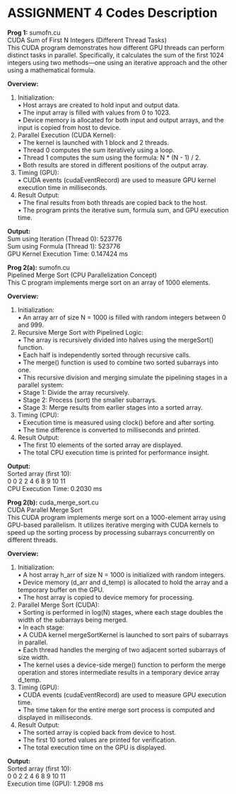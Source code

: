 # ASSIGNMENT 4 Codes Description

**Prog 1:** sumofn.cu  
CUDA Sum of First N Integers (Different Thread Tasks)  
This CUDA program demonstrates how different GPU threads can perform distinct tasks in parallel. Specifically, it calculates the sum of the first 1024 integers using two methods—one using an iterative approach and the other using a mathematical formula.  

**Overview:**  

1. Initialization:  
• Host arrays are created to hold input and output data.  
• The input array is filled with values from 0 to 1023.  
• Device memory is allocated for both input and output arrays, and the input is copied from host to device.  
2. Parallel Execution (CUDA Kernel):  
• The kernel is launched with 1 block and 2 threads.  
• Thread 0 computes the sum iteratively using a loop.  
• Thread 1 computes the sum using the formula: N * (N - 1) / 2.  
• Both results are stored in different positions of the output array.  
3. Timing (GPU):  
• CUDA events (cudaEventRecord) are used to measure GPU kernel execution time in milliseconds.  
4. Result Output:  
• The final results from both threads are copied back to the host.  
• The program prints the iterative sum, formula sum, and GPU execution time.  

**Output:**  
Sum using Iteration (Thread 0): 523776  
Sum using Formula   (Thread 1): 523776  
GPU Kernel Execution Time: 0.147424 ms  

**Prog 2(a):** sumofn.cu  
Pipelined Merge Sort (CPU Parallelization Concept)  
This C program implements merge sort on an array of 1000 elements.  

**Overview:**  
1. Initialization:  
• An array arr of size N = 1000 is filled with random integers between 0 and 999.  
2. Recursive Merge Sort with Pipelined Logic:  
• The array is recursively divided into halves using the mergeSort() function.  
• Each half is independently sorted through recursive calls.  
• The merge() function is used to combine two sorted subarrays into one.  
• This recursive division and merging simulate the pipelining stages in a parallel system:  
  • Stage 1: Divide the array recursively.  
  • Stage 2: Process (sort) the smaller subarrays.  
  • Stage 3: Merge results from earlier stages into a sorted array.  
3. Timing (CPU):  
• Execution time is measured using clock() before and after sorting.  
• The time difference is converted to milliseconds and printed.  
4. Result Output:  
• The first 10 elements of the sorted array are displayed.  
• The total CPU execution time is printed for performance insight.  

**Output:**  
Sorted array (first 10):  
0 0 2 2 4 6 8 9 10 11   
CPU Execution Time: 0.2030 ms  

**Prog 2(b):** cuda_merge_sort.cu  
CUDA Parallel Merge Sort  
This CUDA program implements merge sort on a 1000-element array using GPU-based parallelism. It utilizes iterative merging with CUDA kernels to speed up the sorting process by processing subarrays concurrently on different threads.  

**Overview:**  
1. Initialization:  
• A host array h_arr of size N = 1000 is initialized with random integers.  
• Device memory (d_arr and d_temp) is allocated to hold the array and a temporary buffer on the GPU.  
• The host array is copied to device memory for processing.  
2. Parallel Merge Sort (CUDA):  
• Sorting is performed in log(N) stages, where each stage doubles the width of the subarrays being merged.  
• In each stage:  
  • A CUDA kernel mergeSortKernel is launched to sort pairs of subarrays in parallel.  
  • Each thread handles the merging of two adjacent sorted subarrays of size width.  
  • The kernel uses a device-side merge() function to perform the merge operation and stores intermediate results in a temporary device array d_temp.  
3. Timing (GPU):  
• CUDA events (cudaEventRecord) are used to measure GPU execution time.  
• The time taken for the entire merge sort process is computed and displayed in milliseconds.  
4. Result Output:  
• The sorted array is copied back from device to host.  
• The first 10 sorted values are printed for verification.  
• The total execution time on the GPU is displayed.  

**Output:**  
Sorted array (first 10):  
0 0 2 2 4 6 8 9 10 11   
Execution time (GPU): 1.2908 ms  
